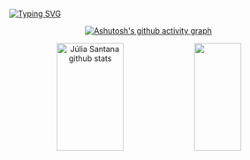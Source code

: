 [![Typing SVG](https://readme-typing-svg.herokuapp.com/?color=8ddbe0&size=35&center=true&vCenter=true&width=1000&lines=HELLO,+My+name+is+Júlia+Santana;I'm+19+years+old;I+study+Systems+Development;Be+Welcome!+:%29)](https://git.io/typing-svg)

<div align="center">

[![Ashutosh's github activity graph](https://github-readme-activity-graph.cyclic.app/graph?username=jzsantana&bg_color=0d1117&color=8ddbe0&line=ff91a4&point=8ddbe0&area=true&hide_border=true)](https://github.com/ashutosh00710/github-readme-activity-graph)

  <div align="center">
  <img width="49%" height="195px" src="https://github-readme-stats.vercel.app/api?username=jzsantana&show_icons=true&count_private=true&hide_border=true&title_color=8ddbe0&icon_color=8ddbe0&text_color=ff91a4&bg_color=0d1117" alt="Júlia Santana github stats" /> 
    <img width="41%" height="195px" src="https://github-readme-stats.vercel.app/api/top-langs/?username=jzsantana&layout=compact&hide_border=true&title_color=ff91a4&text_color=ff91a4&bg_color=0d1117" />
   </div>
    
 </div>
 
